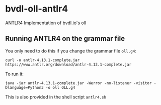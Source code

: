 # bvdl-oll-antlr4
ANTLR4 Implementation of bvdl.io's oll

## Running ANTLR4 on the grammar file

You only need to do this if you change the grammar file `oll.g4`:

    curl -o antlr-4.13.1-complete.jar https://www.antlr.org/download/antlr-4.13.1-complete.jar

To run it:

    java -jar antlr-4.13.1-complete.jar -Werror -no-listener -visitor -Dlanguage=Python3 -o oll OLL.g4

This is also provided in the shell script `antlr4.sh`
